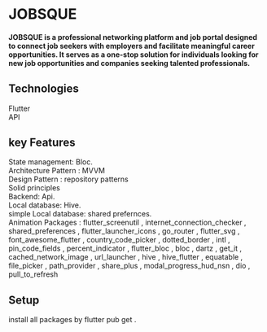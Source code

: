 # JOBSQUE

#### JOBSQUE is a professional networking platform and job portal designed to connect job seekers with employers and facilitate meaningful career opportunities. It serves as a one-stop solution for individuals looking for new job opportunities and companies seeking talented professionals.

## Technologies
Flutter<br>
API<br>
## key Features
State management: Bloc.<br>
Architecture Pattern : MVVM <br>
Design Pattern : repository patterns<br>
Solid principles <br>
Backend: Api.<br>
Local database: Hive.<br> 
simple Local database: shared prefernces.<br>
Animation
Packages : flutter_screenutil ,
  internet_connection_checker ,
  shared_preferences ,
  flutter_launcher_icons ,
  go_router ,
  flutter_svg ,
  font_awesome_flutter ,
  country_code_picker ,
  dotted_border ,
  intl ,
  pin_code_fields ,
  percent_indicator ,
  flutter_bloc ,
  bloc ,
  dartz ,
  get_it ,
  cached_network_image ,
  url_launcher ,
  hive ,
  hive_flutter ,
  equatable ,
  file_picker ,
  path_provider ,
  share_plus ,
  modal_progress_hud_nsn ,
  dio ,
  pull_to_refresh
  <br>
  
## Setup
install all packages by flutter pub get .
